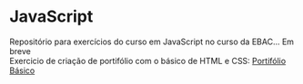 # JavaScript
Repositório para exercícios do curso em JavaScript no curso da EBAC... Em breve <br>
Exercicio de criação de portifólio com o básico de HTML e CSS:
[Portifólio Básico](https://github.com/JhonGb26/JavaScript_EBAC.github.io/tree/main/Portifolio)
